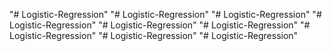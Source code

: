 "# Logistic-Regression" 
"# Logistic-Regression" 
"# Logistic-Regression" 
"# Logistic-Regression" 
"# Logistic-Regression" 
"# Logistic-Regression" 
"# Logistic-Regression" 
"# Logistic-Regression" 
"# Logistic-Regression" 
